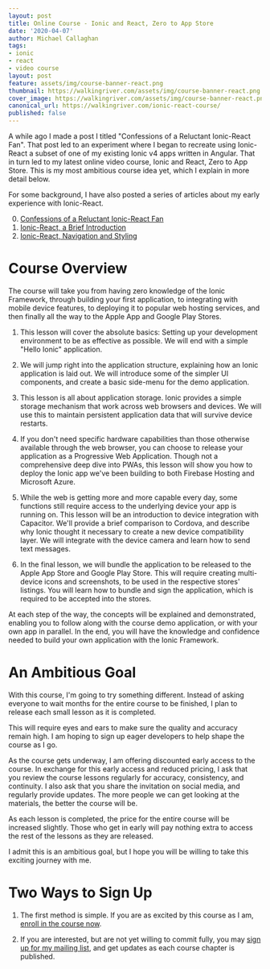 ```yaml
---
layout: post
title: Online Course - Ionic and React, Zero to App Store
date: '2020-04-07'
author: Michael Callaghan
tags: 
- ionic 
- react
- video course
layout: post
feature: assets/img/course-banner-react.png
thumbnail: https://walkingriver.com/assets/img/course-banner-react.png
cover_image: https://walkingriver.com/assets/img/course-banner-react.png
canonical_url: https://walkingriver.com/ionic-react-course/
published: false
---
```


A while ago I made a post I titled "Confessions of a Reluctant Ionic-React Fan". That post led to an experiment where I began to recreate using Ionic-React a subset of one of my existing Ionic v4 apps written in Angular. That in turn led to my latest online video course, Ionic and React, Zero to App Store. This is my most ambitious course idea yet, which I explain in more detail below.

<!--more-->

For some background, I have also posted a series of articles about my early experience with Ionic-React.

0. [Confessions of a Reluctant Ionic-React Fan](https://walkingriver.com/ionic-react/)
1. [Ionic-React, a Brief Introduction](https://walkingriver.com/ionic-react-intro)
2. [Ionic-React, Navigation and Styling](https://walkingriver.com/ionic-react-nav-style/)

# Course Overview
The course will take you from having zero knowledge of the Ionic Framework, through building your first application, to integrating with mobile device features, to deploying it to popular web hosting services, and then finally all the way to the Apple App and Google Play Stores. 

1. This lesson will cover the absolute basics: Setting up your development environment to be as effective as possible. We will end with a simple "Hello Ionic" application.

2. We will jump right into the application structure, explaining how an Ionic application is laid out. We will introduce some of the simpler UI components, and create a basic side-menu for the demo application.

3. This lesson is all about application storage. Ionic provides a simple storage mechanism that work across web browsers and devices. We will use this to maintain persistent application data that will survive device restarts.

4. If you don't need specific hardware capabilities than those otherwise available through the web browser, you can choose to release your application as a Progressive Web Application. Though not a comprehensive deep dive into PWAs, this lesson will show you how to deploy the Ionic app we've been building to both Firebase Hosting and Microsoft Azure.

5. While the web is getting more and more capable every day, some functions still require access to the underlying device your app is running on. This lesson will be an introduction to device integration with Capacitor. We'll provide a brief comparison to Cordova, and describe why Ionic thought it necessary to create a new device compatibility layer. We will integrate with the device camera and learn how to send text messages.

6. In the final lesson, we will bundle the application to be released to the Apple App Store and Google Play Store. This will require creating multi-device icons and screenshots, to be used in the respective stores' listings. You will learn how to bundle and sign the application, which is required to be accepted into the stores. 

At each step of the way, the concepts will be explained and demonstrated, enabling you to follow along with the course demo application, or with your own app in parallel. In the end, you will have the knowledge and confidence needed to build your own application with the Ionic Framework.

# An Ambitious Goal
With this course, I'm going to try something different. Instead of asking everyone to wait months for the entire course to be finished, I plan to release each small lesson as it is completed. 

This will require eyes and ears to make sure the quality and accuracy remain high. I am hoping to sign up eager developers to help shape the course as I go.

As the course gets underway, I am offering discounted early access to the course. In exchange for this early access and reduced pricing, I ask that you review the course lessons regularly for accuracy, consistency, and continuity. I also ask that you share the invitation on social media, and regularly provide updates. The more people we can get looking at the materials, the better the course will be. 
 
 As each lesson is completed, the price for the entire course will be increased slightly. Those who get in early will pay nothing extra to access the rest of the lessons as they are released. 

I admit this is an ambitious goal, but I hope you will be willing to take this exciting journey with me.

# Two Ways to Sign Up

1. The first method is simple. If you are as excited by this course as I am, [enroll in the course now](https://coursecraft.net/courses/z9Z5T). 

2. If you are interested, but are not yet willing to commit fully, you may [sign up for my mailing list](https://mailchi.mp/d6ca0c664819/ionic-react), and get updates as each course chapter is published. 
